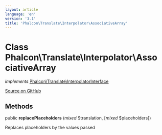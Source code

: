 ```yaml
---
layout: article
language: 'en'
version: '3.1'
title: 'Phalcon\Translate\Interpolator\AssociativeArray'
---
```

# Class **Phalcon\Translate\Interpolator\AssociativeArray**

*implements* [Phalcon\Translate\InterpolatorInterface](/3.1/en/api/Phalcon_Translate_InterpolatorInterface)

<a href="https://github.com/phalcon/cphalcon/tree/v3.1.0/phalcon/translate/interpolator/associativearray.zep" class="btn btn-default btn-sm">Source on GitHub</a>

## Methods
public  **replacePlaceholders** (*mixed* $translation, [*mixed* $placeholders])

Replaces placeholders by the values passed



